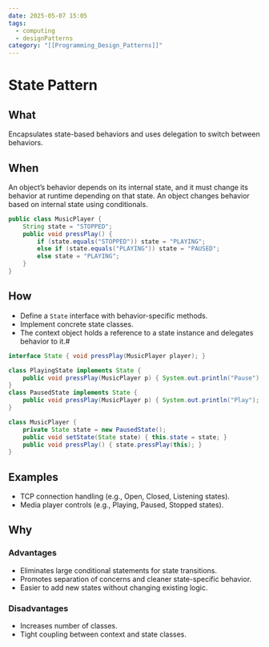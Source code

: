 ```yaml
---
date: 2025-05-07 15:05
tags:
  - computing
  - designPatterns
category: "[[Programming_Design_Patterns]]"
---
```

# State Pattern
## What
Encapsulates state-based behaviors and uses delegation to switch between behaviors.
## When
An object’s behavior depends on its internal state, and it must change its behavior at runtime depending on that state.
An object changes behavior based on internal state using conditionals.
```java
public class MusicPlayer {
    String state = "STOPPED";
    public void pressPlay() {
        if (state.equals("STOPPED")) state = "PLAYING";
        else if (state.equals("PLAYING")) state = "PAUSED";
        else state = "PLAYING";
    }
}
```
## How
- Define a `State` interface with behavior-specific methods.
- Implement concrete state classes.
- The context object holds a reference to a state instance and delegates behavior to it.#
```java
interface State { void pressPlay(MusicPlayer player); }

class PlayingState implements State {
    public void pressPlay(MusicPlayer p) { System.out.println("Pause"); p.setState(new PausedState()); }
}
class PausedState implements State {
    public void pressPlay(MusicPlayer p) { System.out.println("Play"); p.setState(new PlayingState()); }
}

class MusicPlayer {
    private State state = new PausedState();
    public void setState(State state) { this.state = state; }
    public void pressPlay() { state.pressPlay(this); }
}

```
## Examples
- TCP connection handling (e.g., Open, Closed, Listening states).
- Media player controls (e.g., Playing, Paused, Stopped states).
## Why
### Advantages
- Eliminates large conditional statements for state transitions.
- Promotes separation of concerns and cleaner state-specific behavior.
- Easier to add new states without changing existing logic.
### Disadvantages
- Increases number of classes.
- Tight coupling between context and state classes.